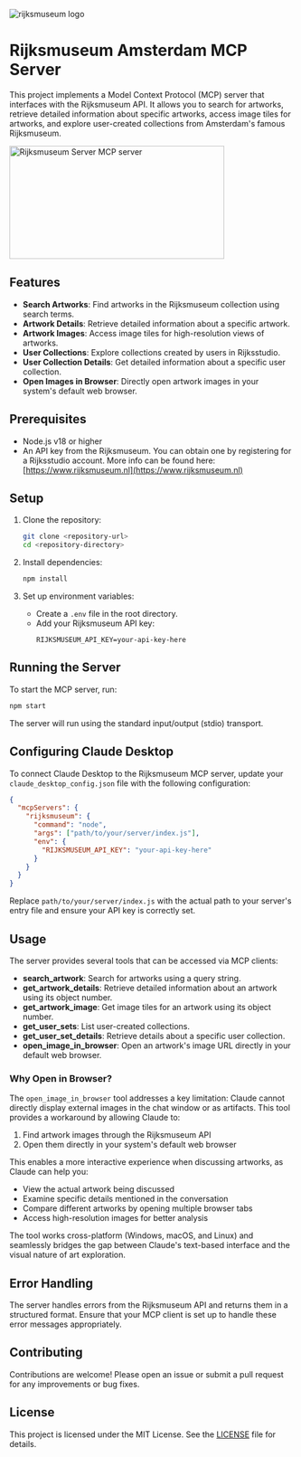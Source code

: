 ![rijksmuseum logo](https://upload.wikimedia.org/wikipedia/commons/thumb/d/d1/Logo_Rijksmuseum.svg/799px-Logo_Rijksmuseum.svg.png)

# Rijksmuseum Amsterdam MCP Server

This project implements a Model Context Protocol (MCP) server that interfaces with the Rijksmuseum API. It allows you to search for artworks, retrieve detailed information about specific artworks, access image tiles for artworks, and explore user-created collections from Amsterdam's famous Rijksmuseum.

<a href="https://glama.ai/mcp/servers/4rmiexp64y"><img width="380" height="200" src="https://glama.ai/mcp/servers/4rmiexp64y/badge" alt="Rijksmuseum Server MCP server" /></a>

## Features

- **Search Artworks**: Find artworks in the Rijksmuseum collection using search terms.
- **Artwork Details**: Retrieve detailed information about a specific artwork.
- **Artwork Images**: Access image tiles for high-resolution views of artworks.
- **User Collections**: Explore collections created by users in Rijksstudio.
- **User Collection Details**: Get detailed information about a specific user collection.
- **Open Images in Browser**: Directly open artwork images in your system's default web browser.

## Prerequisites

- Node.js v18 or higher
- An API key from the Rijksmuseum. You can obtain one by registering for a Rijksstudio account. More info can be found here: [https://www.rijksmuseum.nl](https://www.rijksmuseum.nl)

## Setup

1. Clone the repository:
   ```bash
   git clone <repository-url>
   cd <repository-directory>
   ```

2. Install dependencies:
   ```bash
   npm install
   ```

3. Set up environment variables:
   - Create a `.env` file in the root directory.
   - Add your Rijksmuseum API key:
     ```
     RIJKSMUSEUM_API_KEY=your-api-key-here
     ```

## Running the Server

To start the MCP server, run:

```bash
npm start
```

The server will run using the standard input/output (stdio) transport.

## Configuring Claude Desktop

To connect Claude Desktop to the Rijksmuseum MCP server, update your `claude_desktop_config.json` file with the following configuration:

```json
{
  "mcpServers": {
    "rijksmuseum": {
      "command": "node",
      "args": ["path/to/your/server/index.js"],
      "env": {
        "RIJKSMUSEUM_API_KEY": "your-api-key-here"
      }
    }
  }
}
```

Replace `path/to/your/server/index.js` with the actual path to your server's entry file and ensure your API key is correctly set.

## Usage

The server provides several tools that can be accessed via MCP clients:

- **search_artwork**: Search for artworks using a query string.
- **get_artwork_details**: Retrieve detailed information about an artwork using its object number.
- **get_artwork_image**: Get image tiles for an artwork using its object number.
- **get_user_sets**: List user-created collections.
- **get_user_set_details**: Retrieve details about a specific user collection.
- **open_image_in_browser**: Open an artwork's image URL directly in your default web browser.

### Why Open in Browser?

The `open_image_in_browser` tool addresses a key limitation: Claude cannot directly display external images in the chat window or as artifacts. This tool provides a workaround by allowing Claude to:

1. Find artwork images through the Rijksmuseum API
2. Open them directly in your system's default web browser

This enables a more interactive experience when discussing artworks, as Claude can help you:
- View the actual artwork being discussed
- Examine specific details mentioned in the conversation
- Compare different artworks by opening multiple browser tabs
- Access high-resolution images for better analysis

The tool works cross-platform (Windows, macOS, and Linux) and seamlessly bridges the gap between Claude's text-based interface and the visual nature of art exploration.

## Error Handling

The server handles errors from the Rijksmuseum API and returns them in a structured format. Ensure that your MCP client is set up to handle these error messages appropriately.

## Contributing

Contributions are welcome! Please open an issue or submit a pull request for any improvements or bug fixes. 

## License

This project is licensed under the MIT License. See the [LICENSE](LICENSE) file for details.




